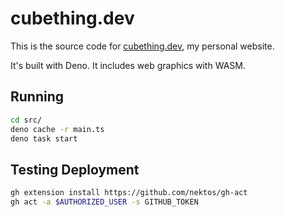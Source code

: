 # cubething.dev

This is the source code for [cubething.dev](https://cubething.dev), my personal website.

It's built with Deno. It includes web graphics with WASM.

## Running

```bash
cd src/
deno cache -r main.ts
deno task start
```

## Testing Deployment

```bash
gh extension install https://github.com/nektos/gh-act
gh act -a $AUTHORIZED_USER -s GITHUB_TOKEN
```
